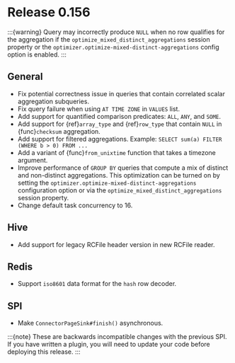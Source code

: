 # Release 0.156

:::{warning}
Query may incorrectly produce `NULL` when no row qualifies for the aggregation
if the `optimize_mixed_distinct_aggregations` session property or
the `optimizer.optimize-mixed-distinct-aggregations` config option is enabled.
:::

## General

- Fix potential correctness issue in queries that contain correlated scalar aggregation subqueries.
- Fix query failure when using `AT TIME ZONE` in `VALUES` list.
- Add support for quantified comparison predicates: `ALL`, `ANY`, and `SOME`.
- Add support for {ref}`array_type` and {ref}`row_type` that contain `NULL`
  in {func}`checksum` aggregation.
- Add support for filtered aggregations. Example: `SELECT sum(a) FILTER (WHERE b > 0) FROM ...`
- Add a variant of {func}`from_unixtime` function that takes a timezone argument.
- Improve performance of `GROUP BY` queries that compute a mix of distinct
  and non-distinct aggregations. This optimization can be turned on by setting
  the `optimizer.optimize-mixed-distinct-aggregations` configuration option or
  via the `optimize_mixed_distinct_aggregations` session property.
- Change default task concurrency to 16.

## Hive

- Add support for legacy RCFile header version in new RCFile reader.

## Redis

- Support `iso8601` data format for the `hash` row decoder.

## SPI

- Make `ConnectorPageSink#finish()` asynchronous.

:::{note}
These are backwards incompatible changes with the previous SPI.
If you have written a plugin, you will need to update your code
before deploying this release.
:::
